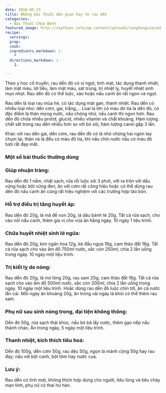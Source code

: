 ```yaml
---
date: 2018-05-23
title: Những bài thuốc dân gian hay từ rau dền
categories:
  - Bài Thuốc Chữa Bệnh
featured_image: http://caythuoc.info/wp-content/uploads/congdungcuacanhrauden.jpg
recipe:
  servings:  
  prep:  
  cook:  
  ingredients_markdown: |-
    * 
  directions_markdown: |-
    1. 

---
```

Theo y học cổ truyền, rau dền đỏ có vị ngọt, tính mát, tác dụng thanh nhiệt, làm mát máu, lợi tiểu, làm mát máu, sát trùng, trị nhiệt lỵ, huyết nhiệt sinh mụn nhọt. Rau dền đỏ có thể luộc, xào hoặc nấu canh ăn rất ngon và ngọt.

Rau dền là loại rau mùa hè, có tác dụng mát gan, thanh nhiệt. Rau dền có nhiều loại như: dền cơm, gai, trắng,… Loại lá lớn có màu đỏ tía là dền đỏ, có đặc điểm là thân mọng nước, nấu chóng nhừ, nấu canh thì ngon hơn. Rau dền đỏ chứa nhiều protid, glucid, nhiều vitamin và chất khoáng. Hàm lượng chất sắt trong rau dền nhiều hơn so với bó xôi, hàm lượng canxi gấp 3 lần.

Khác với rau dền gai, dền cơm, rau dền đỏ có lá nhỏ chừng hai ngón tay chụm lại, thân và lá đều có màu đỏ tía, khi nấu chín nước nấu có màu đỏ tươi rất đẹp mắt.

<h3>Một số bài thuốc thường dùng</h3>

<h3>Giúp nhuận tràng:</h3> Rau dền đỏ 1 nắm, nhặt sạch, rửa rồi luộc sôi 3 phút, vớt ra trộn với dầu vừng hoặc bột vừng đen, ăn với cơm rất công hiệu hoặc có thể dùng rau dền đỏ nấu canh ăn cũng rất hiệu nghiệm với các trường hợp táo bón.

<h3>Hỗ trợ điều trị tăng huyết áp:</h3> Rau dền đỏ 20g, lá mã đề non 20g, lá dâu bánh tẻ 20g. Tất cả rửa sạch, cho vào nồi nấu canh, thêm gia vị cho vừa ăn hằng ngày. 10 ngày 1 liệu trình.

<h3>Chữa huyết nhiệt sinh lở ngứa:</h3> Rau dền đỏ 20g, kim ngân hoa 12g, ké đầu ngựa 16g, cam thảo đất 16g. Tất cả rửa sạch cho vào ấm đổ 750ml nước, sắc còn 250ml, chia 2 lần uống trong ngày. 10 ngày một liệu trình.

<h3>Trị kiết lỵ do nóng:</h3> Rau dền đỏ 20g, lá mơ lông 20g, rau sam 20g, cam thảo đất 16g. Tất cả rửa sạch cho vào ấm đổ 500ml nước, sắc còn 200ml, chia 2 lần uống trong ngày. 10 ngày một liệu trình. Hoặc dùng rau dền đỏ luộc chín tới, ăn cả nước lẫn cái. Mỗi ngày ăn khoảng 20g, ăn trong vài ngày là khỏi có thể thêm rau sam.

<h3>Phụ nữ sau sinh nóng trong, đại tiện không thông:</h3> Dền đỏ 50g, rửa sạch thái khúc, nấu bỏ bã lấy nước, thêm gạo nếp nấu thành cháo. Ăn trong ngày, 5 ngày một liệu trình.

<h3>Thanh nhiệt, kích thích tiêu hoá:</h3> Dền đỏ 100g, dền cơm 50g, rau dệu 50g, ngọn lá mảnh cộng 50g hay rau đay; nấu với bột canh, bột tôm hay nước cua.

<h3>Lưu ý:</h3> Rau dền có tính mát, không thích hợp dùng cho người, tiêu lỏng và tiêu chảy mạn tính, phụ nữ có thai hư hàn.
